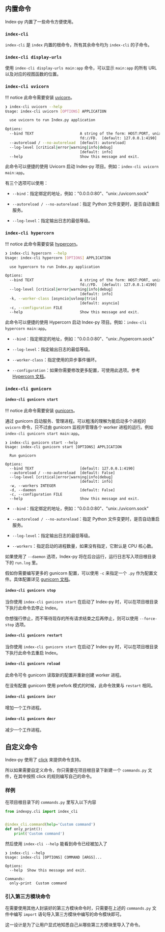 ## 内置命令

Index-py 内置了一些命令方便使用。

### `index-cli`

`index-cli` 是 `index` 内置的根命令，所有其余命令均为 `index-cli` 的子命令。

### `index-cli display-urls`

使用 `index-cli display-urls main:app` 命令，可以显示 `main:app` 的所有 URL 以及对应的视图函数的位置。

### `index-cli uvicorn`

!!! notice
    此命令需要安装 [uvicorn](https://www.uvicorn.org/)。

```bash
❯ index-cli uvicorn --help
Usage: index-cli uvicorn [OPTIONS] APPLICATION

  use uvicorn to run Index.py application

Options:
  --bind TEXT                     A string of the form: HOST:PORT, unix:PATH,
                                  fd://FD.  [default: 127.0.0.1:4190]
  --autoreload / --no-autoreload  [default: autoreload]
  --log-level [critical|error|warning|info|debug]
                                  [default: info]
  --help                          Show this message and exit.
```

此命令可以便捷的使用 Uvicorn 启动 Index-py 项目。例如：`index-cli uvicorn main:app`。

有三个选项可以使用：

- `--bind`：指定绑定的地址，例如："0.0.0.0:80"、"unix:./uvicorn.sock"

- `--autoreload / --no-autoreload`：指定 Python 文件变更时，是否自动重启服务。

- `--log-level`：指定输出日志的最低等级。

### `index-cli hypercorn`

!!! notice
    此命令需要安装 [hypercorn](https://pgjones.gitlab.io/hypercorn/)。

```bash
❯ index-cli hypercorn --help
Usage: index-cli hypercorn [OPTIONS] APPLICATION

  use hypercorn to run Index.py application

Options:
  --bind TEXT                     A string of the form: HOST:PORT, unix:PATH,
                                  fd://FD.  [default: 127.0.0.1:4190]
  --log-level [critical|error|warning|info|debug]
                                  [default: info]
  -k, --worker-class [asyncio|uvloop|trio]
                                  [default: asyncio]
  -c, --configuration FILE
  --help                          Show this message and exit.
```

此命令可以便捷的使用 Hypercorn 启动 Index-py 项目。例如：`index-cli hypercorn main:app`。

- `--bind`：指定绑定的地址，例如："0.0.0.0:80"、"unix:./hypercorn.sock"

- `--log-level`：指定输出日志的最低等级。

- `--worker-class`：指定使用的异步事件循环。

- `--configuration`：如果你需要修改更多配置，可使用此选项。参考 [Hypercorn 文档](https://pgjones.gitlab.io/hypercorn/how_to_guides/configuring.html)。

### `index-cli gunicorn`

#### `index-cli gunicorn start`

!!! notice
    此命令需要安装 [gunicorn](https://gunicorn.org/)。

通过 gunicorn 启动服务、管理进程。可以粗浅的理解为能启动多个进程的 `uvicorn` 命令，只不过由 gunicorn 监视并管理各个 worker 进程的运行。例如 `index-cli gunicorn start main:app`。

```
❯ index-cli gunicorn start --help
Usage: index-cli gunicorn start [OPTIONS] APPLICATION

  Run gunicorn

Options:
  --bind TEXT                     [default: 127.0.0.1:4190]
  --autoreload / --no-autoreload  [default: False]
  --log-level [critical|error|warning|info|debug]
                                  [default: info]
  -w, --workers INTEGER
  -d, --daemon                    [default: False]
  -c, --configuration FILE
  --help                          Show this message and exit.
```

- `--bind`：指定绑定的地址，例如："0.0.0.0:80"、"unix:./uvicorn.sock"

- `--autoreload / --no-autoreload`：指定 Python 文件变更时，是否自动重启服务。

- `--log-level`：指定输出日志的最低等级。

- `--workers`：指定启动的进程数量，如果没有指定，它默认是 CPU 核心数。

如果使用了 `--daemon` 选项，Index-py 将在后台运行，运行日志写入项目根目录下的 `run.log` 里。

假如你需要编写更多的 gunicorn 配置，可以使用 `-c` 来指定一个 `.py` 作为配置文件。具体配置详见 [gunicorn 文档](http://docs.gunicorn.org/en/latest/configure.html#configuration-file)。

#### `index-cli gunicorn stop`

当你使用 `index-cli gunicorn start` 在启动了 Index-py 时，可以在项目根目录下执行此命令去停止 Index。

你想强行停止，而不等待现存的所有请求结束之后再停止，则可以使用 `--force-stop` 选项。

#### `index-cli gunicorn restart`

当你使用 `index-cli gunicorn start` 在启动了 Index-py 时，可以在项目根目录下执行此命令去重启 Index。

#### `index-cli gunicorn reload`

此命令可令 gunicorn 读取新的配置并重新创建 worker 进程。

在没有配置 gunicorn 使用 prefork 模式的时候，此命令效果与 `restart` 相同。

#### `index-cli gunicorn incr`

增加一个工作进程。

#### `index-cli gunicorn decr`

减少一个工作进程。

## 自定义命令

Index-py 使用了 [click](https://palletsprojects.com/p/click/) 来提供命令支持。

所以如果需要自定义命令，你只需要在项目根目录下新建一个 `commands.py` 文件，在其中按照 click 的规则编写自己的命令。

### 样例

在项目根目录下的 `commands.py` 里写入以下内容

```python
from indexpy.cli import index_cli


@index_cli.command(help='Custom command')
def only_print():
    print('Custom command')
```

然后使用 `index-cli --help` 能看到命令已经被加入了

```
❯ index-cli --help
Usage: index-cli [OPTIONS] COMMAND [ARGS]...

Options:
  --help  Show this message and exit.

Commands:
  only-print  Custom command
```

### 引入第三方模块命令

在需要使用其他人封装好的第三方模块命令时，只需要在上述的 `commands.py` 文件中编写 `import` 语句导入第三方模块中编写的命令模块即可。

这一设计是为了让用户显式地知悉自己从哪些第三方模块里导入了命令。
